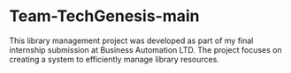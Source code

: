 # Team-TechGenesis-main
  This library management project was developed as part of my final internship submission at Business Automation LTD. The project focuses on creating a system to efficiently manage library resources.
